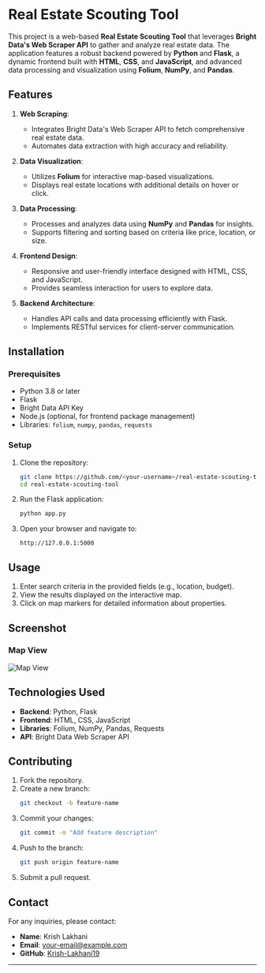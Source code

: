# Real Estate Scouting Tool

This project is a web-based **Real Estate Scouting Tool** that leverages **Bright Data's Web Scraper API** to gather and analyze real estate data. The application features a robust backend powered by **Python** and **Flask**, a dynamic frontend built with **HTML**, **CSS**, and **JavaScript**, and advanced data processing and visualization using **Folium**, **NumPy**, and **Pandas**.

## Features

1. **Web Scraping**:
   - Integrates Bright Data's Web Scraper API to fetch comprehensive real estate data.
   - Automates data extraction with high accuracy and reliability.

2. **Data Visualization**:
   - Utilizes **Folium** for interactive map-based visualizations.
   - Displays real estate locations with additional details on hover or click.

3. **Data Processing**:
   - Processes and analyzes data using **NumPy** and **Pandas** for insights.
   - Supports filtering and sorting based on criteria like price, location, or size.

4. **Frontend Design**:
   - Responsive and user-friendly interface designed with HTML, CSS, and JavaScript.
   - Provides seamless interaction for users to explore data.

5. **Backend Architecture**:
   - Handles API calls and data processing efficiently with Flask.
   - Implements RESTful services for client-server communication.

## Installation

### Prerequisites
- Python 3.8 or later
- Flask
- Bright Data API Key
- Node.js (optional, for frontend package management)
- Libraries: `folium`, `numpy`, `pandas`, `requests`

### Setup
1. Clone the repository:
   ```bash
   git clone https://github.com/<your-username>/real-estate-scouting-tool.git
   cd real-estate-scouting-tool
   ```

2. Run the Flask application:
   ```bash
   python app.py
   ```

3. Open your browser and navigate to:
   ```
   http://127.0.0.1:5000
   ```

## Usage

1. Enter search criteria in the provided fields (e.g., location, budget).
2. View the results displayed on the interactive map.
3. Click on map markers for detailed information about properties.

## Screenshot
### Map View
![Map View](https://via.placeholder.com/800x400.png?text=Map+View+Screenshot)

## Technologies Used

- **Backend**: Python, Flask
- **Frontend**: HTML, CSS, JavaScript
- **Libraries**: Folium, NumPy, Pandas, Requests
- **API**: Bright Data Web Scraper API

## Contributing

1. Fork the repository.
2. Create a new branch:
   ```bash
   git checkout -b feature-name
   ```
3. Commit your changes:
   ```bash
   git commit -m "Add feature description"
   ```
4. Push to the branch:
   ```bash
   git push origin feature-name
   ```
5. Submit a pull request.

## Contact
For any inquiries, please contact:
- **Name**: Krish Lakhani
- **Email**: [your-email@example.com](mailto:krishlakhani46767@gmail.com)
- **GitHub**: [Krish-Lakhani19](https://github.com/Krish-Lakhani19)

---

